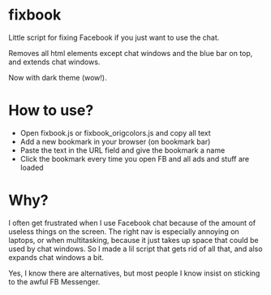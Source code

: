 # fixbook
Little script for fixing Facebook if you just want to use the chat.

Removes all html elements except chat windows and the blue bar on top, and extends chat windows.

Now with dark theme (wow!).

# How to use?
* Open fixbook.js or fixbook_origcolors.js and copy all text
* Add a new bookmark in your browser (on bookmark bar)
* Paste the text in the URL field and give the bookmark a name
* Click the bookmark every time you open FB and all ads and stuff are loaded

# Why?
I often get frustrated when I use Facebook chat because of the amount of useless things on the screen. The right nav is especially annoying on laptops, or when multitasking, because it just takes up space that could be used by chat windows. So I made a lil script that gets rid of all that, and also expands chat windows a bit.

Yes, I know there are alternatives, but most people I know insist on sticking to the awful FB Messenger.
